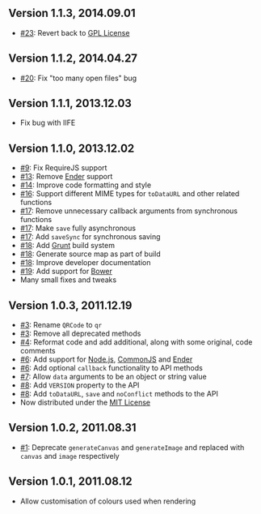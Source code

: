 ## Version 1.1.3, 2014.09.01

* [#23](https://github.com/neocotic/qr.js/issues/23): Revert back to [GPL License][]

## Version 1.1.2, 2014.04.27

* [#20](https://github.com/neocotic/qr.js/issues/20): Fix "too many open files" bug

## Version 1.1.1, 2013.12.03

* Fix bug with IIFE

## Version 1.1.0, 2013.12.02

* [#9](https://github.com/neocotic/qr.js/issues/9): Fix RequireJS support
* [#13](https://github.com/neocotic/qr.js/issues/13): Remove [Ender][] support
* [#14](https://github.com/neocotic/qr.js/issues/14): Improve code formatting and style
* [#16](https://github.com/neocotic/qr.js/issues/16): Support different MIME types for `toDataURL` and other related functions
* [#17](https://github.com/neocotic/qr.js/issues/17): Remove unnecessary callback arguments from synchronous functions
* [#17](https://github.com/neocotic/qr.js/issues/17): Make `save` fully asynchronous
* [#17](https://github.com/neocotic/qr.js/issues/17): Add `saveSync` for synchronous saving
* [#18](https://github.com/neocotic/qr.js/issues/18): Add [Grunt][] build system
* [#18](https://github.com/neocotic/qr.js/issues/18): Generate source map as part of build
* [#18](https://github.com/neocotic/qr.js/issues/18): Improve developer documentation
* [#19](https://github.com/neocotic/qr.js/issues/19): Add support for [Bower][]
* Many small fixes and tweaks

## Version 1.0.3, 2011.12.19

* [#3](https://github.com/neocotic/qr.js/issues/3): Rename `QRCode` to `qr`
* [#3](https://github.com/neocotic/qr.js/issues/3): Remove all deprecated methods
* [#4](https://github.com/neocotic/qr.js/issues/4): Reformat code and add additional, along with some original, code comments
* [#6](https://github.com/neocotic/qr.js/issues/6): Add support for [Node.js][], [CommonJS][] and [Ender][]
* [#6](https://github.com/neocotic/qr.js/issues/6): Add optional `callback` functionality to API methods
* [#7](https://github.com/neocotic/qr.js/issues/7): Allow `data` arguments to be an object or string value
* [#8](https://github.com/neocotic/qr.js/issues/8): Add `VERSION` property to the API
* [#8](https://github.com/neocotic/qr.js/issues/8): Add `toDataURL`, `save` and `noConflict` methods to the API
* Now distributed under the [MIT License][]

## Version 1.0.2, 2011.08.31

* [#1](https://github.com/neocotic/qr.js/issues/1): Deprecate `generateCanvas` and `generateImage` and replaced with `canvas` and `image` respectively

## Version 1.0.1, 2011.08.12

* Allow customisation of colours used when rendering

[bower]: http://bower.io
[commonjs]: http://commonjs.org
[ender]: http://ender.no.de
[gpl license]: http://www.gnu.org/licenses/
[grunt]: http://gruntjs.com
[mit license]: http://en.wikipedia.org/wiki/MIT_License
[node.js]: http://nodejs.org
